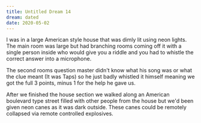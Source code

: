 ```yaml
---
title: Untitled Dream 14
dream: dated
date: 2020-05-02
---
```


I was in a large American style house that was dimly lit using neon lights. The main room was large but had branching rooms coming off it with a single person inside who would give you a riddle and you had to whistle the correct answer into a microphone.

The second rooms question master didn't know what his song was or what the clue meant (It was Taps) so he just badly whistled it himself meaning we got the full 3 points, minus 1 for the help he gave us.

After we finished the house section we walked along an American boulevard type street filled with other people from the house but we'd been given neon canes as it was dark outside. These canes could be remotely collapsed via remote controlled explosives.